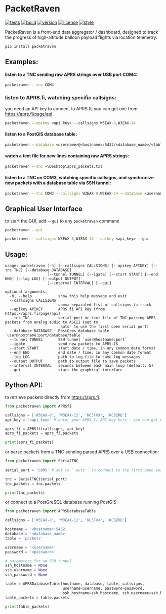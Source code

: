 # PacketRaven 

[![tests](https://github.com/UMDBPP/PacketRaven/workflows/tests/badge.svg)](https://github.com/UMDBPP/PacketRaven/actions?query=workflow%3Atests)
[![build](https://github.com/UMDBPP/PacketRaven/workflows/build/badge.svg)](https://github.com/UMDBPP/PacketRaven/actions?query=workflow%3Abuild)
[![version](https://img.shields.io/pypi/v/packetraven)](https://pypi.org/project/packetraven)
[![license](https://img.shields.io/github/license/umdbpp/packetraven)](https://opensource.org/licenses/MIT)
[![style](https://sourceforge.net/p/oitnb/code/ci/default/tree/_doc/_static/oitnb.svg?format=raw)](https://sourceforge.net/p/oitnb/code)

PacketRaven is a front-end data aggregator / dashboard, designed to track the progress of high-altitude balloon payload flights via location telemetry.

```bash
pip install packetraven
```

## Examples:
#### listen to a TNC sending raw APRS strings over USB port COM4:
```cmd
packetraven --tnc COM4
```

### listen to APRS.fi, watching specific callsigns:
you need an API key to connect to APRS.fi; you can get one from https://aprs.fi/page/api
```cmd
packetraven --apikey <api_key> --callsigns W3EAX-8,W3EAX-14
```
#### listen to a PostGIS database table:
```cmd
packetraven --database <username>@<hostname>:5432/<database_name>/<table_name>
```
#### watch a text file for new lines containing raw APRS strings:
```cmd
packetraven --tnc ~\Desktop\aprs_packets.txt
```
#### listen to a TNC on COM3, watching specific callsigns, and synchronize new packets with a database table via SSH tunnel:
```cmd
packetraven --tnc COM3 --callsigns W3EAX-8,W3EAX-14 --database <username>@<hostname>:5432/<database_name>/<table_name> --tunnel <ssh_username>@<hostname>:22
```

## Graphical User Interface
to start the GUI, add `--gui` to any `packetraven` command
```cmd
packetraven --gui
```
```cmd
packetraven --callsigns W3EAX-8,W3EAX-14 --apikey <api_key> --gui
```

## Usage:
```text
usage: packetraven [-h] [--callsigns CALLSIGNS] [--apikey APIKEY] [--tnc TNC] [--database DATABASE]
                   [--tunnel TUNNEL] [--igate] [--start START] [--end END] [--log LOG] [--output OUTPUT]
                   [--interval INTERVAL] [--gui]

optional arguments:
  -h, --help            show this help message and exit
  --callsigns CALLSIGNS
                        comma-separated list of callsigns to track
  --apikey APIKEY       APRS.fi API key (from https://aprs.fi/page/api)
  --tnc TNC             serial port or text file of TNC parsing APRS packets from analog audio to ASCII (set to
                        `auto` to use the first open serial port)
  --database DATABASE   PostGres database table `user@hostname:port/database/table`
  --tunnel TUNNEL       SSH tunnel `user@hostname:port`
  --igate               send new packets to APRS-IS
  --start START         start date / time, in any common date format
  --end END             end date / time, in any common date format
  --log LOG             path to log file to save log messages
  --output OUTPUT       path to output file to save packets
  --interval INTERVAL   seconds between each main loop (default: 5)
  --gui                 start the graphical interface
```

## Python API:
to retrieve packets directly from https://aprs.fi:
```python
from packetraven import APRSfi

callsigns = ['W3EAX-8', 'W3EAX-12', 'KC3FXX', 'KC3ZRB']
api_key = '<api_key>' # enter your APRS.fi API key here - you can get one from https://aprs.fi/page/api

aprs_fi = APRSfi(callsigns, api_key)
aprs_fi_packets = aprs_fi.packets

print(aprs_fi_packets)
```
or parse packets from a TNC sending parsed APRS over a USB connection:
```python
from packetraven import SerialTNC
 
serial_port = 'COM5' # set to `'auto'` to connect to the first open serial port  

tnc = SerialTNC(serial_port)
tnc_packets = tnc.packets

print(tnc_packets)
```
or connect to a PostGreSQL database running PostGIS:
```python
from packetraven import APRSDatabaseTable

callsigns = ['W3EAX-8', 'W3EAX-12', 'KC3FXX', 'KC3ZRB']

hostname = '<hostname>:5432'
database = '<database_name>'
table = 'packets'

username = '<username>'
password = '<password>'

# parameters for an SSH tunnel
ssh_hostname = None
ssh_username = None
ssh_password = None

table = APRSDatabaseTable(hostname, database, table, callsigns, 
                          username=username, password=password, 
                          ssh_hostname=ssh_hostname, ssh_username=ssh_hostname, ssh_password=ssh_password)
table_packets = table.packets

print(table_packets)
```

